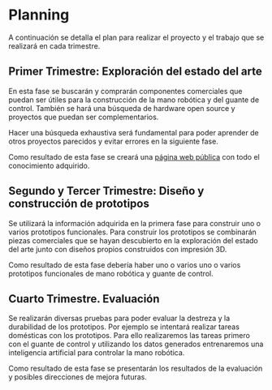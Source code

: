 # Planning

A continuación se detalla el plan para realizar el proyecto y el trabajo que se realizará en cada trimestre.

## Primer Trimestre: Exploración del estado del arte

En esta fase se buscarán y comprarán componentes comerciales que puedan ser útiles para la construcción de la mano robótica y del guante de control. También se hará una búsqueda de hardware open source y proyectos que puedan ser complementarios.

Hacer una búsqueda exhaustiva será fundamental para poder aprender de otros proyectos parecidos y evitar errores en la siguiente fase.

Como resultado de esta fase se creará una [página web pública](https://ironbar.github.io/dutor_2022_robot_hand/) con todo el conocimiento adquirido.

## Segundo y Tercer Trimestre: Diseño y construcción de prototipos

Se utilizará la información adquirida en la primera fase para construir uno o varios prototipos funcionales. Para construir los prototipos se combinarán piezas comerciales que se hayan descubierto en la exploración del estado del arte junto con diseños propios construidos con impresión 3D.

Como resultado de esta fase debería haber uno o varios uno o varios prototipos funcionales de mano robótica y guante de control.

## Cuarto Trimestre. Evaluación

Se realizarán diversas pruebas para poder evaluar la destreza y la durabilidad de los prototipos. Por ejemplo se intentará realizar tareas domésticas con los prototipos. Para ello realizaremos las tareas primero con el guante de control y utilizando los datos generados entrenaremos una inteligencia artificial para controlar la mano robótica.

Como resultado de esta fase se presentarán los resultados de la evaluación y posibles direcciones de mejora futuras.
